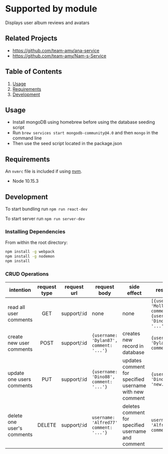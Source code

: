 # Supported by module

Displays user album reviews and avatars

## Related Projects

  - https://github.com/team-amy/ana-service
  - https://github.com/team-amy/Nam-s-Service

## Table of Contents

1. [Usage](#Usage)
1. [Requirements](#requirements)
1. [Development](#development)

## Usage

- Install mongoDB using homebrew before using the database seeding script
- Run `brew services start mongodb-community@4.0` and then `mongo` in the command line
- Then use the seed script located in the package.json

## Requirements

An `nvmrc` file is included if using [nvm](https://github.com/creationix/nvm).

- Node 10.15.3

## Development

To start bundling run `npm run react-dev`

To start server run `npm run server-dev`

### Installing Dependencies

From within the root directory:

```sh
npm install -g webpack
npm install -g nodemon
npm install
```

### CRUD Operations

|intention                  | request type  | request url       | request body             | side effect         | response body 
|---------------------------|:-------------:|-------------------|--------------------------|---------------------|----------------------------------------------|
| read all user comments    | GET           | support/:id       | none             | none                | `[{username: 'Molly.Parsian17', comment: '...'}, {username: 'Dino88', comment: '...'}]` |
| create new user comments  | POST          | support/:id       | `{username: 'Dylan87', comment: '...'}`| creates new record in database | `{username: 'Dylan87', comment: '...'}` |
| update one users comments | PUT           | support/:id       | `{username: 'Dino88', comment: '...'}` | updates comment for specified username with new comment | `{username: 'Dino88', comment: 'new...comment'}` |
| delete one user's comments | DELETE        | support/:id       | `username: 'Alfred77' comment: '...'}` | deletes comment for specified username and comment | `username: 'Alfred77' comment: '...'}` |


